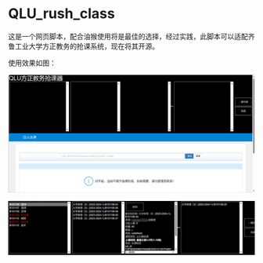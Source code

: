 # QLU_rush_class
这是一个网页脚本，配合油猴使用将是最佳的选择，经过实践，此脚本可以适配齐鲁工业大学方正教务的抢课系统，现在将其开源。

使用效果如图：

![图片描述](images/test.png)

![图片描述](images/test2.png)

